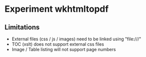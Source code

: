 # Experiment wkhtmltopdf
## Limitations
- External files (css / js / images) need to be linked using "file:///"
- TOC (xslt) does not support external css files
- Image / Table listing will not support page numbers